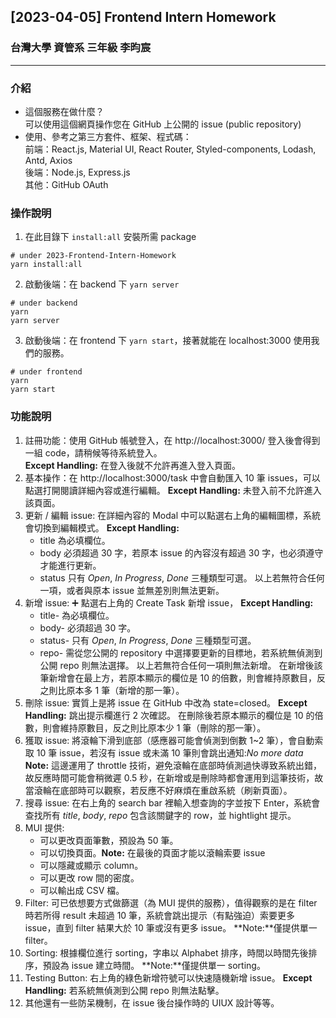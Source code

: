 ## [2023-04-05] Frontend Intern Homework

### 台灣大學 資管系 三年級 李昀宸

---

### 介紹

- 這個服務在做什麼？ <br>
  可以使用這個網頁操作您在 GitHub 上公開的 issue (public repository)
- 使用、參考之第三方套件、框架、程式碼：<br>
  前端：React.js, Material UI, React Router, Styled-components, Lodash, Antd, Axios <br>
  後端：Node.js, Express.js <br>
  其他：GitHub OAuth

### 操作說明

1. 在此目錄下 `install:all` 安裝所需 package<br>

```
# under 2023-Frontend-Intern-Homework
yarn install:all
```

2. 啟動後端：在 backend 下 `yarn server`<br>

```
# under backend
yarn
yarn server
```

3. 啟動後端：在 frontend 下 `yarn start`，接著就能在 localhost:3000 使用我們的服務。

```
# under frontend
yarn
yarn start
```

### 功能說明

1. 註冊功能：使用 GitHub 帳號登入，在 http://localhost:3000/ 登入後會得到一組 code，請稍候等待系統登入。<br>
   **Except Handling:** 在登入後就不允許再進入登入頁面。
2. 基本操作：在 http://localhost:3000/task 中會自動匯入 10 筆 issues，可以點選打開閱讀詳細內容或進行編輯。
   **Except Handling:** 未登入前不允許進入該頁面。
3. 更新 / 編輯 issue: 在詳細內容的 Modal 中可以點選右上角的編輯圖標，系統會切換到編輯模式。
   **Except Handling:**
   - title 為必填欄位。
   - body 必須超過 30 字，若原本 issue 的內容沒有超過 30 字，也必須遵守才能進行更新。
   - status 只有 _Open_, _In Progress_, _Done_ 三種類型可選。
     以上若無符合任何一項，或者與原本 issue 並無差別則無法更新。
4. 新增 issue: :heavy_plus_sign: 點選右上角的 Create Task 新增 issue，
   **Except Handling:**
   - title- 為必填欄位。
   - body- 必須超過 30 字。
   - status- 只有 _Open_, _In Progress_, _Done_ 三種類型可選。
   - repo- 需從您公開的 repository 中選擇要更新的目標地，若系統無偵測到公開 repo 則無法選擇。
     以上若無符合任何一項則無法新增。
     在新增後該筆新增會在最上方，若原本顯示的欄位是 10 的倍數，則會維持原數目，反之則比原本多 1 筆（新增的那一筆）。
5. 刪除 issue: 實質上是將 issue 在 GitHub 中改為 state=closed。
   **Except Handling:** 跳出提示欄進行 2 次確認。
   在刪除後若原本顯示的欄位是 10 的倍數，則會維持原數目，反之則比原本少 1 筆（刪除的那一筆）。
6. 獲取 issue: 將滾輪下滑到底部（感應器可能會偵測到倒數 1~2 筆），會自動索取 10 筆 issue，若沒有 issue 或未滿 10 筆則會跳出通知:_No more data_
   **Note:** 這邊運用了 throttle 技術，避免滾輪在底部時偵測過快導致系統出錯，故反應時間可能會稍微遲 0.5 秒，在新增或是刪除時都會運用到這筆技術，故當滾輪在底部時可以觀察，若反應不好麻煩在重啟系統（刷新頁面）。
7. 搜尋 issue: 在右上角的 search bar 裡輸入想查詢的字並按下 Enter，系統會查找所有 _title_, _body_, _repo_ 包含該關鍵字的 row，並 hightlight 提示。
8. MUI 提供:
   - 可以更改頁面筆數，預設為 50 筆。
   - 可以切換頁面。**Note:** 在最後的頁面才能以滾輪索要 issue
   - 可以隱藏或顯示 column。
   - 可以更改 row 間的密度。
   - 可以輸出成 CSV 檔。
9. Filter: 可已依想要方式做篩選（為 MUI 提供的服務），值得觀察的是在 filter 時若所得 result 未超過 10 筆，系統會跳出提示（有點強迫）索要更多 issue，直到 filter 結果大於 10 筆或沒有更多 issue。
   **Note:**僅提供單一 filter。
10. Sorting: 根據欄位進行 sorting，字串以 Alphabet 排序，時間以時間先後排序，預設為 issue 建立時間。
    **Note:**僅提供單一 sorting。
11. Testing Button: 右上角的綠色新增符號可以快速隨機新增 issue。
    **Except Handling:** 若系統無偵測到公開 repo 則無法點擊。
12. 其他還有一些防呆機制，在 issue 後台操作時的 UIUX 設計等等。

